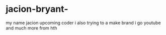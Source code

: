 # jacion-bryant-
my name jacion upcoming coder i also trying to a make brand i go youtube and much more from hth
